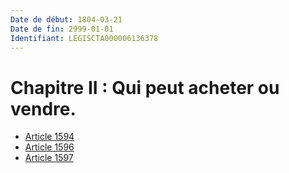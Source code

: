 ```yaml
---
Date de début: 1804-03-21
Date de fin: 2999-01-01
Identifiant: LEGISCTA000006136378
---
```


<h1>Chapitre II : Qui peut acheter ou vendre.</h1>

- [Article 1594](article_1594.md)
- [Article 1596](article_1596.md)
- [Article 1597](article_1597.md)
